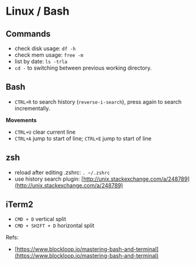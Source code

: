 # Linux / Bash

## Commands

* check disk usage: `df -h`
* check mem usage: `free -m`
* list by date: `ls -trla`
* `cd -` to switching between previous working directory.

## Bash

* `CTRL+R` to search history \(`reverse-i-search`\), press again to search incrementally.

**Movements**

* `CTRL+U` clear current line
* `CTRL+A` jump to start of line; `CTRL+E` jump to start of line

## zsh

* reload after editing .zshrc: `. ~/.zshrc`
* use history search plugin: [http://unix.stackexchange.com/a/248789](http://unix.stackexchange.com/a/248789)

## iTerm2

* `CMD + D` vertical split
* `CMD + SHIFT + D` horizontal split

Refs:

* [https://www.blockloop.io/mastering-bash-and-terminal](https://www.blockloop.io/mastering-bash-and-terminal)

